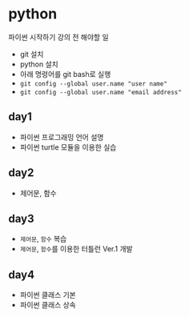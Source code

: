 ﻿# python

파이썬 시작하기 강의 전 해야할 일

* git 설치
* python 설치
* 아래 명령어를 git bash로 실행
* `git config --global user.name "user name"` 
* `git config --global user.name "email address"`

## day1
- 파이썬 프로그래밍 언어 설명
- 파이썬 turtle 모듈을 이용한 실습

## day2
- 제어문, 함수

## day3
- `제어문`, `함수` 복습
- `제어문`, `함수`를 이용한 터틀런 Ver.1 개발

## day4
- 파이썬 클래스 기본
- 파이썬 클래스 상속